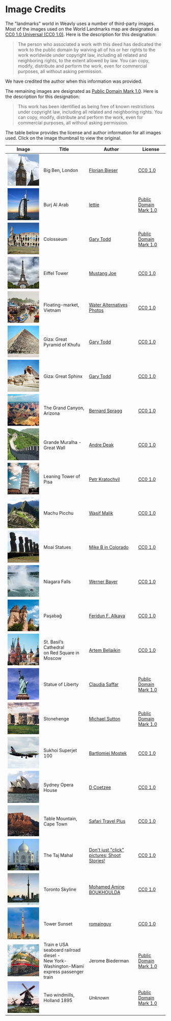 # Image Credits

The "landmarks" world in Weavly uses a number of third-party images. Most of the
images used on the World Landmarks map are designated as
[CC0 1.0 Universal (CC0 1.0)](https://creativecommons.org/publicdomain/zero/1.0/).
Here is the description for this designation:

> The person who associated a work with this deed has dedicated the work to the
> public domain by waiving all of his or her rights to the work worldwide under
> copyright law, including all related and neighboring rights, to the extent
> allowed by law. You can copy, modify, distribute and perform the work, even
> for commercial purposes, all without asking permission.

We have credited the author when this information was provided.

The remaining images are designated as
[Public Domain Mark 1.0](https://creativecommons.org/publicdomain/mark/1.0/).
Here is the description for this designation:

> This work has been identified as being free of known restrictions under
> copyright law, including all related and neighboring rights. You can copy,
> modify, distribute and perform the work, even for commercial purposes, all
> without asking permission.

The table below provides the license and author information for all images used.
Click on the image thumbnail to view the original.

| Image | Title | Author | License |
| ----- | ----- | ------ | ------- |
| [![Big Ben, London](images/big-ben.jpg)](https://flic.kr/p/twaqdP) | Big Ben, London | [Florian Bieser](https://www.flickr.com/photos/florian_bieser/) | [CC0 1.0](https://creativecommons.org/publicdomain/zero/1.0/) |
| [![Burj Al Arab](images/burj-al-arab.jpg)](https://flic.kr/p/KK5QWb) | Burj Al Arab | [lettie](https://www.flickr.com/photos/lettie0501/) | [Public Domain Mark 1.0](https://creativecommons.org/publicdomain/mark/1.0/) |
| [![Colosseum](images/colloseum.jpg)](https://flic.kr/p/2gLnRvu) | Colosseum | [Gary Todd](https://www.flickr.com/photos/101561334@N08/) | [Public Domain Mark 1.0](https://creativecommons.org/publicdomain/mark/1.0/) |
| [![Eiffel Tower](images/eiffel-tower.jpg)](https://flic.kr/p/xgkCyR) | Eiffel Tower | [Mustang Joe](https://www.flickr.com/photos/mustangjoe/) | [CC0 1.0](https://creativecommons.org/publicdomain/zero/1.0/) |
| [![Floating-market, Vietnam](images/floating-market-vietnam.jpg)](https://flic.kr/p/NQEEsB) | Floating-market, Vietnam | [Water Alternatives Photos](https://www.flickr.com/photos/water_alternatives/) | [CC0 1.0](https://creativecommons.org/publicdomain/zero/1.0/) |
| [![Giza: Great Pyramid of Khufu](images/great-pyramid-of-khufu.jpg)](https://flic.kr/p/fVrTDr) | Giza: Great Pyramid of Khufu | [Gary Todd](https://www.flickr.com/photos/101561334@N08/) | [CC0 1.0](https://creativecommons.org/publicdomain/zero/1.0/) |
| [![Giza: Great Sphinx](images/great-sphinx.jpg)](https://flic.kr/p/fVshLj) | Giza: Great Sphinx | [Gary Todd](https://www.flickr.com/photos/101561334@N08/) | [CC0 1.0](https://creativecommons.org/publicdomain/zero/1.0/) |
| [![The Grand Canyon, Arizona](images/grand-canyon.jpg)](https://flic.kr/p/oGM82v) | The Grand Canyon, Arizona | [Bernard Spragg](https://www.flickr.com/photos/volvob12b/) | [CC0 1.0](https://creativecommons.org/publicdomain/zero/1.0/) |
| [![Grande Muralha - Great Wall](images/great-wall.jpg)](https://flic.kr/p/nQwhH) | Grande Muralha - Great Wall | [Andre Deak](https://www.flickr.com/photos/pontodeak/) | [CC0 1.0](https://creativecommons.org/publicdomain/zero/1.0/) |
| [![Leaning Tower of Pisa](images/leaning-tower-of-pisa.jpg)](https://www.publicdomainpictures.net/en/view-image.php?image=360599&picture=leaning-tower-of-pisa) | Leaning Tower of Pisa | [Petr Kratochvil](https://www.facebook.com/kratochvil.petr) | [CC0 1.0](https://creativecommons.org/publicdomain/zero/1.0/) |
| [![Machu Picchu](images/machu-picchu.jpg)](https://flic.kr/p/2bu4GkA) | Machu Picchu | [Wasif Malik](https://www.flickr.com/photos/wasifmalik/) | [CC0 1.0](https://creativecommons.org/publicdomain/zero/1.0/) |
| [![Moai Statues](images/moai-statues.jpg)](https://flic.kr/p/9iuVoX) | Moai Statues | [Mike B in Colorado](https://www.flickr.com/photos/63042497@N00/) | [CC0 1.0](https://creativecommons.org/publicdomain/zero/1.0/) |
| [![Niagara Falls](images/niagara-falls.jpg)](https://flic.kr/p/CtWtdh) | Niagara Falls | [Werner Bayer](https://www.flickr.com/photos/wbayercom/) | [CC0 1.0](https://creativecommons.org/publicdomain/zero/1.0/) |
| [![Paşabağ](images/pasabag.jpg)](https://flic.kr/p/2aSC6Wq) | Paşabağ | [Feridun F. Alkaya](https://www.flickr.com/photos/feridun_f_alkaya/) | [CC0 1.0](https://creativecommons.org/publicdomain/zero/1.0/) |
| [![St. Basil’s Cathedral on Red Square in Moscow](images/st-basils-cathedral.jpg)](https://flic.kr/p/2jsKukd) | St. Basil’s Cathedral<br/>on Red Square in Moscow | [Artem Beliaikin](https://www.flickr.com/photos/artembali/) | [CC0 1.0](https://creativecommons.org/publicdomain/zero/1.0/) |
| [![Statue of Liberty](images/statue-of-liberty.jpg)](https://flic.kr/p/21RsmfF) | Statue of Liberty | [Claudia Saffar](https://www.flickr.com/photos/153667655@N08/) | [Public Domain Mark 1.0](https://creativecommons.org/publicdomain/mark/1.0/) |
| [![Stonehenge](images/stonehenge.jpg)](https://flic.kr/p/2kULoDE) | Stonehenge | [Michael Sutton](https://www.flickr.com/photos/192368704@N03/) | [Public Domain Mark 1.0](https://creativecommons.org/publicdomain/mark/1.0/) |
| [![Sukhoi Superjet 100](images/sukhoi-superjet-100.jpg)](https://flic.kr/p/ULMDzk) | Sukhoi Superjet 100 | [Bartlomiej Mostek](https://www.flickr.com/photos/barteq24/) | [CC0 1.0](https://creativecommons.org/publicdomain/zero/1.0/) |
| [![Sydney Opera House](images/sydney-opera-house.jpg)](https://flic.kr/p/6oXs7X) | Sydney Opera House | [D Coetzee](https://www.flickr.com/photos/29507259@N02) | [CC0 1.0](https://creativecommons.org/publicdomain/zero/1.0/) |
| [![Table Mountain, Cape Town](images/table-mountain.jpg)](https://commons.wikimedia.org/wiki/File:Cape_Town_Mountain.jpg) | Table Mountain, Cape Town | [Safari Travel Plus](https://www.safaritravelplus.com/) | [CC0 1.0](https://creativecommons.org/publicdomain/zero/1.0/) |
| [![The Taj Mahal](images/taj-mahal.jpg)](https://flic.kr/p/riG6BU) | The Taj Mahal | [Don't just "click" pictures; Shoot Stories!](https://www.flickr.com/photos/nileshkorgaokar/) | [CC0 1.0](https://creativecommons.org/publicdomain/zero/1.0/) |
| [![Toronto Skyline](images/toronto-skyline.jpg)](https://flic.kr/p/2miRbuf) | Toronto Skyline | [Mohamed Amine BOUKHOULDA](https://www.flickr.com/photos/ufo79onearth/)  | [CC0 1.0](https://creativecommons.org/publicdomain/zero/1.0/) |
| [![Tower Sunset](images/tower-sunset.jpg)](https://flic.kr/p/24iE2PX) | Tower Sunset | [romainguy](https://www.flickr.com/photos/romainguy) | [CC0 1.0](https://creativecommons.org/publicdomain/zero/1.0/) |
| [![Train e USA seaboard railroad diesel - New York-Washington-Miami express passenger train](images/train-e-usa.jpg)](https://flic.kr/p/2ma3X4x) | Train e USA seaboard railroad diesel -<br/>New York-Washington-Miami<br/>express passenger train | Jerome Biederman | [Public Domain Mark 1.0](https://creativecommons.org/publicdomain/mark/1.0/) |
| [![Two windmills, Holland 1895](images/two-windmills.jpg)](https://www.loc.gov/resource/ppmsc.05874/) | Two windmills, Holland 1895 | *Unknown* | [Public Domain Mark 1.0](https://creativecommons.org/publicdomain/mark/1.0/) |
